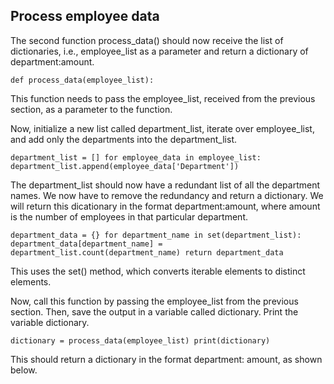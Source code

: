 ## Process employee data
The second function process_data() should now receive the list of dictionaries, i.e., employee_list as a parameter and return a dictionary of department:amount.

`def process_data(employee_list):`

This function needs to pass the employee_list, received from the previous section, as a parameter to the function.

Now, initialize a new list called department_list, iterate over employee_list, and add only the departments into the department_list.

  `department_list = []
   for employee_data in employee_list:
    department_list.append(employee_data['Department'])`
    
The department_list should now have a redundant list of all the department names. We now have to remove the redundancy and return a dictionary. We will return this dicationary in the format department:amount, where amount is the number of employees in that particular department.

  `department_data = {}
   for department_name in set(department_list):
     department_data[department_name] = department_list.count(department_name)
   return department_data`
   
This uses the set() method, which converts iterable elements to distinct elements.

Now, call this function by passing the employee_list from the previous section. Then, save the output in a variable called dictionary. Print the variable dictionary.

`dictionary = process_data(employee_list)
 print(dictionary)`

This should return a dictionary in the format department: amount, as shown below.
